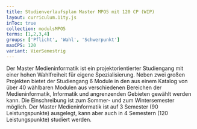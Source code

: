 ```yaml
---
title: Studienverlaufsplan Master MPO5 mit 120 CP (WIP)
layout: curriculum.11ty.js
inToc: true
collection: modulsMPO5
terms: [1,2,3,4]
groups: ['Pflicht', 'Wahl', 'Schwerpunkt']
maxCPS: 120
variant: VierSemestrig
---
```


Der Master Medieninformatik ist ein projektorientierter Studiengang mit einer hohen Wahlfreiheit für eigene Spezialisierung. Neben zwei großen Projekten bietet der Studiengang 6 Module in den aus einem Katalog von über 40 wählbaren Modulen aus verschiedenen Bereichen der Medieninformatik, Informatik und angrenzenden Gebieten gewählt werden kann. Die Einschreibung ist zum Sommer- und zum Wintersemester möglich. Der Master Medieninformatik ist auf 3 Semester (90 Leistungspunkte) ausgelegt, kann aber auch in 4 Semestern (120 Leistungspunkte) studiert werden.